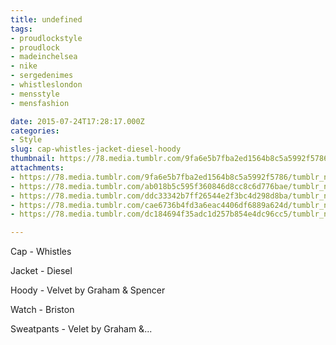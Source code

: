 ```yaml
---
title: undefined
tags:
- proudlockstyle
- proudlock
- madeinchelsea
- nike
- sergedenimes
- whistleslondon
- mensstyle
- mensfashion

date: 2015-07-24T17:28:17.000Z
categories:
- Style
slug: cap-whistles-jacket-diesel-hoody
thumbnail: https://78.media.tumblr.com/9fa6e5b7fba2ed1564b8c5a5992f5786/tumblr_ns05v5CUDw1rhrm24o7_1280.jpg
attachments:
- https://78.media.tumblr.com/9fa6e5b7fba2ed1564b8c5a5992f5786/tumblr_ns05v5CUDw1rhrm24o7_1280.jpg
- https://78.media.tumblr.com/ab018b5c595f360846d8cc8c6d776bae/tumblr_ns05v5CUDw1rhrm24o5_1280.jpg
- https://78.media.tumblr.com/ddc33342b7ff26544e2f3bc4d298d8ba/tumblr_ns05v5CUDw1rhrm24o4_1280.jpg
- https://78.media.tumblr.com/cae6736b4fd3a6eac4406df6889a624d/tumblr_ns05v5CUDw1rhrm24o2_1280.jpg
- https://78.media.tumblr.com/dc184694f35adc1d257b854e4dc96cc5/tumblr_ns05v5CUDw1rhrm24o3_1280.jpg

---
```


Cap - Whistles 

  Jacket - Diesel 

  Hoody - Velvet by Graham & Spencer 

  Watch - Briston 

  Sweatpants - Velet by Graham &...
